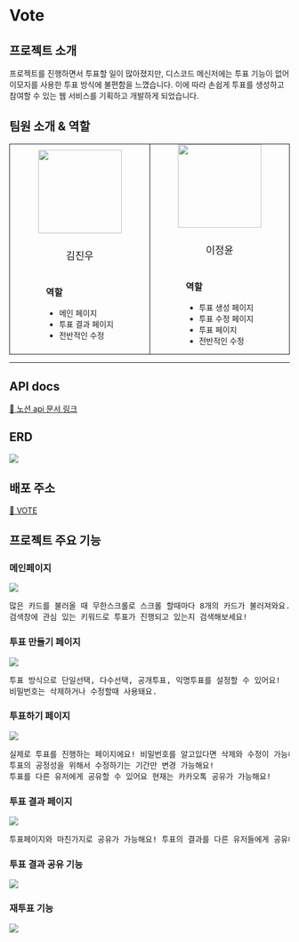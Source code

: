 <h1>Vote</h1>

<h2>프로젝트 소개</h2>
<p>프로젝트를 진행하면서 투표할 일이 많아졌지만, 디스코드 메신저에는 투표 기능이 없어 이모지를 사용한 투표 방식에 불편함을 느꼈습니다. 이에 따라 손쉽게 투표를 생성하고 참여할 수 있는 웹 서비스를 기획하고 개발하게 되었습니다.</p>

<h2>팀원 소개 & 역할</h2>
<div style='display:grid; grid-template-columns:repeat(2, 1fr); border: 1px solid; align-items: center;'>
  <div style='display:flex; flex-direction:column; align-items:center; justify-content:center;'>
    <div style='display:flex; flex-direction:column; align-items:center; gap:8px;'>
      <a href='https://github.com/wecaners'>
        <img style='width:150px;' src='https://avatars.githubusercontent.com/u/90304025?v=4' />
      </a>
      <p style='font-size:18px;'>김진우</p>
    </div>
    <div>
      <h3>역할</h3>
      <ul>
        <li>메인 페이지</li>
        <li>투표 결과 페이지</li>
        <li>전반적인 수정</li>
      </ul>
    </div>
  </div>
  <div style='display:flex; flex-direction:column; align-items:center; justify-content:center; border-left: 1px solid;'>
    <div style='display:flex; flex-direction:column; align-items:center; gap:8px;'>
      <a href='https://github.com/lsc58461'>
        <img style='width:150px;' src='https://avatars.githubusercontent.com/u/79037820?&v=4' />
      </a>
      <p style='font-size:18px;'>이정윤</p>
    </div>
    <div>
      <h3>역할</h3>
      <ul>
        <li>투표 생성 페이지</li>
        <li>투표 수정 페이지</li>
        <li>투표 페이지</li>
        <li>전반적인 수정</li>
      </ul>
    </div>
  </div>
</div>

---

<h2>API docs</h2>
<a href='https://universal-bonobo-130.notion.site/API-cd2be7182d2e4ab09327442195045b12?pvs=4'>🔗 노션 api 문서 링크</a>
<h2>ERD</h2>
<img src='https://media.discordapp.net/attachments/1205482328231776287/1247545901132550234/2024-06-04_10.41.48.png?ex=66606b29&is=665f19a9&hm=fb11795780498b298ace0210b2c0d91bb8f55cbab06e7b507151563f137601e7&=&format=webp&quality=lossless&width=1059&height=686'/>
<div>
<h2>배포 주소</h2>
<a href='vote-development.vercel.app'>🔗 VOTE</a>
</div>
<h2>프로젝트 주요 기능</h2>
<h3>메인페이지</h3>
<img src='https://media.discordapp.net/attachments/1205482328231776287/1247549047099752478/2024-06-04_10.54.02.png?ex=66606e17&is=665f1c97&hm=a1669df3ceaf56779fd77b53bce5610a500f93ff45f5d751bb1775e66e5b9654&=&format=webp&quality=lossless&width=1139&height=686'/>
<pre>많은 카드를 불러올 때 무한스크롤로 스크롤 할때마다 8개의 카드가 불러져와요.
검색창에 관심 있는 키워드로 투표가 진행되고 있는지 검색해보세요!</pre>
<h3>투표 만들기 페이지</h3>
<img src='https://media.discordapp.net/attachments/1205482328231776287/1247547866478674060/vote-create-vote-page.png?ex=66606cfd&is=665f1b7d&hm=fca5a989beed53a12852cf90849c4f5b46e75477c0cb7f9517ecb66b561ea42b&=&format=webp&quality=lossless&width=915&height=686'/>
<pre>투표 방식으로 단일선택, 다수선택, 공개투표, 익명투표를 설정할 수 있어요! 
비밀번호는 삭제하거나 수정할때 사용돼요.</pre>
<h3>투표하기 페이지</h3>
<img src='https://media.discordapp.net/attachments/1205482328231776287/1247547867091046431/vote-vote-page.png?ex=66606cfd&is=665f1b7d&hm=275dd152c0e6c327e12e461744fadc521dd590195d72caf4516f72f87fffd6cc&=&format=webp&quality=lossless&width=1137&height=686'/>
<pre>실제로 투표를 진행하는 페이지에요! 비밀번호를 알고있다면 삭제와 수정이 가능해요 또한 투표를 만든사람과 투표를 이미 진행한 사람은 투표가 불가능해요! 
투표의 공정성을 위해서 수정하기는 기간만 변경 가능해요!
투표를 다른 유저에게 공유할 수 있어요 현재는 카카오톡 공유가 가능해요!</pre>
<h3>투표 결과 페이지</h3>
<img src='https://media.discordapp.net/attachments/1205482328231776287/1247547866789183561/vote-result-page.png?ex=66606cfd&is=665f1b7d&hm=853d40f89c70a3d3eb063ee15ee4c69bd2017df98c950fa9dce48e58eb567f80&=&format=webp&quality=lossless&width=1137&height=686'/>
<pre>투표페이지와 마친가지로 공유가 가능해요! 투표의 결과를 다른 유저들에게 공유해보세요!</pre>
<h3>투표 결과 공유 기능</h3>
<img src='https://media.discordapp.net/attachments/1205482328231776287/1247547867393032252/2024-06-04_10.46.04.png?ex=66606cfd&is=665f1b7d&hm=40db583ab247d30851f796164cd1bd8f595b08f67a7727199d8b32da78250b93&=&format=webp&quality=lossless&width=1143&height=686'/>
<h3>재투표 기능</h3>
<img src='https://media.discordapp.net/attachments/1205482328231776287/1247547867657146510/vote-revote.png?ex=66606cfd&is=665f1b7d&hm=ce681a676deefd1721e82a3b65ff379ab933ca59687d33bad74b202c1fb81564&=&format=webp&quality=lossless&width=1137&height=686'/>
